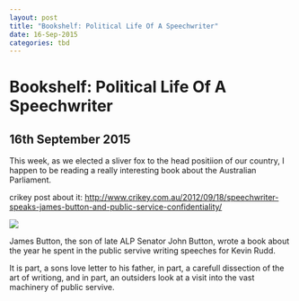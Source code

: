 ```yaml
---
layout: post
title: "Bookshelf: Political Life Of A Speechwriter"
date: 16-Sep-2015
categories: tbd
---
```


# Bookshelf: Political Life Of A Speechwriter

## 16th September 2015

This week,   as we elected a sliver fox to the head positiion of our country,   I happen to be reading a really interesting book about the Australian Parliament.

 

crikey post about it: http://www.crikey.com.au/2012/09/18/speechwriter-speaks-james-button-and-public-service-confidentiality/

<img class="photo-horiz" src="http://images.smh.com.au/2012/10/26/3745404/an-Cover-20of-20Speechless-20by-20James-20Button-20121026124410349555-300x0.jpg" />

James Button, the son of late ALP Senator John Button, wrote a book about the year he spent in the public servive writing speeches for Kevin Rudd.

 

It is part, a sons love letter to his father, in part, a carefull dissection of the art of writiong, and in part, an outsiders look at a visit into the vast machinery of public servive.
